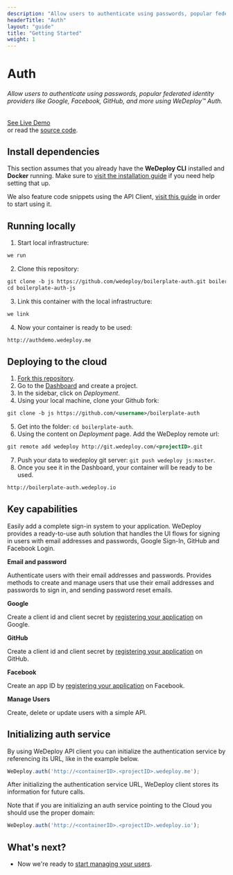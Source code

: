 ```yaml
---
description: "Allow users to authenticate using passwords, popular federated identity providers like Google, Facebook, GitHub, and more using WeDeploy™ Auth"
headerTitle: "Auth"
layout: "guide"
title: "Getting Started"
weight: 1
---
```


# Auth

###### Allow users to authenticate using passwords, popular federated identity providers like Google, Facebook, GitHub, and more using *WeDeploy™ Auth*.

<div class="guide-btn-cta">
  <a class="btn btn-accent btn-sm" href="http://boilerplate-auth.wedeploy.io" target="_blank">
    <span class="icon-16-external"></span>See Live Demo
  </a>
</div>

<div class="guide-aux-cta">
  or read the <a href="https://github.com/wedeploy/boilerplate-auth/tree/js" target="_blank">source code</a>.
</div>

<article id="1">

## Install dependencies

This section assumes that you already have the **WeDeploy CLI** installed and **Docker** running. Make sure to [visit the installation guide](/docs/intro/using-the-command-line.html) if you need help setting that up.

We also feature code snippets using the API Client, [visit this guide](/docs/intro/using-the-api-client.html) in order to start using it.

</article>

<article id="2">

## Running locally

1. Start local infrastructure:


```xml
we run

```

2. Clone this repository:


```xml
git clone -b js https://github.com/wedeploy/boilerplate-auth.git boilerplate-auth-js
cd boilerplate-auth-js

```

3. Link this container with the local infrastructure:


```xml
we link

```

4. Now your container is ready to be used:


```xml
http://authdemo.wedeploy.me

```

</article>

<article id="3">

## Deploying to the cloud

1. [Fork this repository](https://github.com/wedeploy/boilerplate-auth/fork).
2. Go to the [Dashboard](http://dashboard.wedeploy.com) and create a project.
3. In the sidebar, click on *Deployment*.
4. Using your local machine, clone your Github fork:

```xml
git clone -b js https://github.com/<username>/boilerplate-auth

```

5. Get into the folder: `cd boilerplate-auth`.
6. Using the content on *Deployment* page. Add the WeDeploy remote url:

```xml
git remote add wedeploy http://git.wedeploy.com/<projectID>.git

```

7. Push your data to wedeploy git server: `git push wedeploy js:master`.
8. Once you see it in the Dashboard, your container will be ready to be used.


```xml
http://boilerplate-auth.wedeploy.io

```

</article>

<article id="4">

## Key capabilities

Easily add a complete sign-in system to your application. WeDeploy provides a ready-to-use auth solution that handles the UI flows for signing in users with email addresses and passwords, Google Sign-In, GitHub and Facebook Login.


**Email and password**

Authenticate users with their email addresses and passwords. Provides methods to create and manage users that use their email addresses and passwords to sign in, and sending password reset emails.

**Google**

Create a client id and client secret by [registering your application](https://developers.google.com/identity/protocols/OAuth2) on Google.

**GitHub**

Create a client id and client secret by [registering your application](https://github.com/settings/applications/new) on GitHub.

**Facebook**

Create an app ID by [registering your application](https://developers.facebook.com/docs/apps/register) on Facebook.

**Manage Users**

Create, delete or update users with a simple API.

</article>

<article id="5">

## Initializing auth service

By using WeDeploy API client you can initialize the authentication service by referencing its URL, like in the example below.

```javascript
WeDeploy.auth('http://<containerID>.<projectID>.wedeploy.me');
```

After initializing the authentication service URL, WeDeploy client stores its information for future calls.

Note that if you are initializing an auth service pointing to the Cloud you should use the proper domain:

```javascript
WeDeploy.auth('http://<containerID>.<projectID>.wedeploy.io');
```

</article>

## What's next?

* Now we're ready to [start managing your users](/docs/auth/js/manage-users.html).
